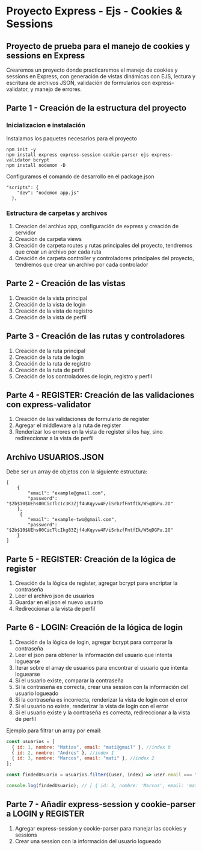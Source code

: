 # Proyecto Express - Ejs - Cookies & Sessions

## Proyecto de prueba para el manejo de cookies y sessions en Express

Crearemos un proyecto donde practicaremos el manejo de cookies y sessions en Express, con generación de vistas dinámicas con EJS, lectura y escritura de archivos JSON, validación de formularios con express-validator, y manejo de errores.

## Parte 1 - Creación de la estructura del proyecto

### Inicializacion e instalación

Instalamos los paquetes necesarios para el proyecto

```
npm init -y
npm install express express-session cookie-parser ejs express-validator bcrypt
npm install nodemon -D
```

Configuramos el comando de desarrollo en el package.json

```
"scripts": {
    "dev": "nodemon app.js"
  },
```

### Estructura de carpetas y archivos

1. Creacion del archivo app, configuración de express y creación de servidor
2. Creación de carpeta views
3. Creación de carpeta routes y rutas principales del proyecto, tendremos que crear un archivo por cada ruta
4. Creación de carpeta controller y controladores principales del proyecto, tendremos que crear un archivo por cada controlador

## Parte 2 - Creación de las vistas

1. Creación de la vista principal
2. Creación de la vista de login
3. Creación de la vista de registro
4. Creación de la vista de perfil

## Parte 3 - Creación de las rutas y controladores

1. Creación de la ruta principal
2. Creación de la ruta de login
3. Creación de la ruta de registro
4. Creación de la ruta de perfil
5. Creación de los controladores de login, registro y perfil

## Parte 4 - REGISTER: Creación de las validaciones con express-validator

1. Creación de las validaciones de formulario de register
2. Agregar el middleware a la ruta de register
3. Renderizar los errores en la vista de register si los hay, sino redireccionar a la vista de perfil

## Archivo USUARIOS.JSON

Debe ser un array de objetos con la siguiente estructura:

```
[
    {
        "email": "example@gmail.com",
        "password": "$2b$10$UEhs00CicTlcIc3K3Zjf4uKqyvw4F/iSrbzfFntfIk/W5qDGPu.2O"
    },
     {
        "email": "example-two@gmail.com",
        "password": "$2b$10$UEhs00CicTlcIkg83Zjf4uKqyvw4F/iSrbzfFntfIk/W5qDGPu.2O"
    }
]
```

## Parte 5 - REGISTER: Creación de la lógica de register

1. Creación de la lógica de register, agregar bcrypt para encriptar la contraseña
2. Leer el archivo json de usuarios
3. Guardar en el json el nuevo usuario
4. Redireccionar a la vista de perfil

## Parte 6 - LOGIN: Creación de la lógica de login

1. Creación de la lógica de login, agregar bcrypt para comparar la contraseña
2. Leer el json para obtener la información del usuario que intenta loguearse
3. Iterar sobre el array de usuarios para encontrar el usuario que intenta loguearse
4. Si el usuario existe, comparar la contraseña
5. Si la contraseña es correcta, crear una session con la información del usuario logueado
6. Si la contraseña es incorrecta, renderizar la vista de login con el error
7. Si el usuario no existe, renderizar la vista de login con el error
8. Si el usuario existe y la contraseña es correcta, redireccionar a la vista de perfil

Ejemplo para filtrar un array por email:

```js
const usuarios = [
  { id: 1, nombre: "Matias", email: "mati@gmail" }, //index 0
  { id: 2, nombre: "Andres" }, //index 1
  { id: 3, nombre: "Marcos", email: "mati" }, //index 2
];

const findedUsuario = usuarios.filter((user, index) => user.email === "mati");

console.log(findedUsuario); // [ { id: 3, nombre: 'Marcos', email: 'mati' } ]
```

## Parte 7 - Añadir express-session y cookie-parser a LOGIN y REGISTER

1. Agregar express-session y cookie-parser para manejar las cookies y sessions
2. Crear una session con la información del usuario logueado
